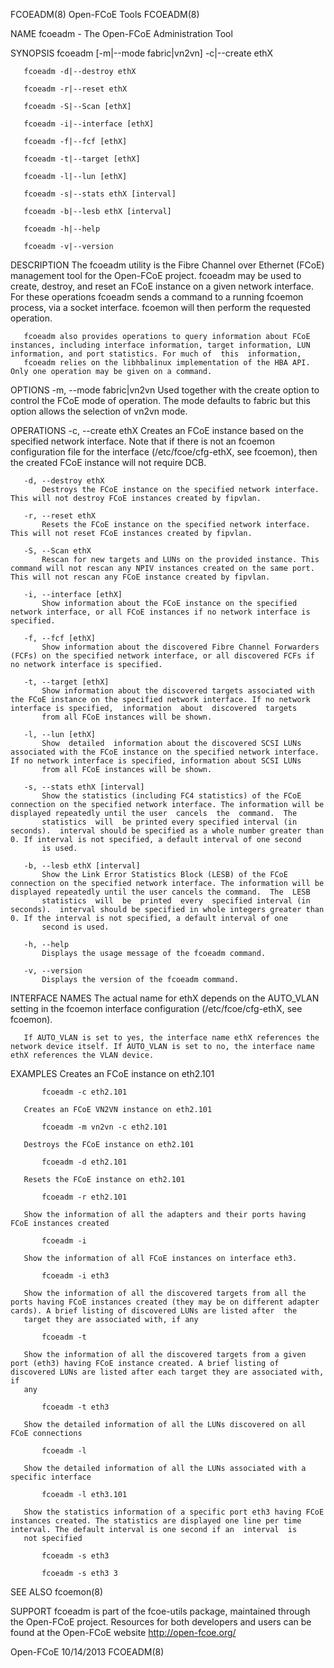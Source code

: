 FCOEADM(8)                                                                                     Open-FCoE Tools                                                                                     FCOEADM(8)



NAME
       fcoeadm - The Open-FCoE Administration Tool

SYNOPSIS
       fcoeadm [-m|--mode fabric|vn2vn] -c|--create ethX

       fcoeadm -d|--destroy ethX

       fcoeadm -r|--reset ethX

       fcoeadm -S|--Scan [ethX]

       fcoeadm -i|--interface [ethX]

       fcoeadm -f|--fcf [ethX]

       fcoeadm -t|--target [ethX]

       fcoeadm -l|--lun [ethX]

       fcoeadm -s|--stats ethX [interval]

       fcoeadm -b|--lesb ethX [interval]

       fcoeadm -h|--help

       fcoeadm -v|--version

DESCRIPTION
       The  fcoeadm  utility  is  the  Fibre  Channel  over  Ethernet (FCoE) management tool for the Open-FCoE project. fcoeadm may be used to create, destroy, and reset an FCoE instance on a given network
       interface. For these operations fcoeadm sends a command to a running fcoemon process, via a socket interface. fcoemon will then perform the requested operation.

       fcoeadm also provides operations to query information about FCoE instances, including interface information, target information, LUN information, and port statistics. For much of  this  information,
       fcoeadm relies on the libhbalinux implementation of the HBA API. Only one operation may be given on a command.

OPTIONS
       -m, --mode fabric|vn2vn
           Used together with the create option to control the FCoE mode of operation. The mode defaults to fabric but this option allows the selection of vn2vn mode.

OPERATIONS
       -c, --create ethX
           Creates  an  FCoE instance based on the specified network interface. Note that if there is not an fcoemon configuration file for the interface (/etc/fcoe/cfg-ethX, see fcoemon), then the created
           FCoE instance will not require DCB.

       -d, --destroy ethX
           Destroys the FCoE instance on the specified network interface. This will not destroy FCoE instances created by fipvlan.

       -r, --reset ethX
           Resets the FCoE instance on the specified network interface. This will not reset FCoE instances created by fipvlan.

       -S, --Scan ethX
           Rescan for new targets and LUNs on the provided instance. This command will not rescan any NPIV instances created on the same port. This will not rescan any FCoE instance created by fipvlan.

       -i, --interface [ethX]
           Show information about the FCoE instance on the specified network interface, or all FCoE instances if no network interface is specified.

       -f, --fcf [ethX]
           Show information about the discovered Fibre Channel Forwarders (FCFs) on the specified network interface, or all discovered FCFs if no network interface is specified.

       -t, --target [ethX]
           Show information about the discovered targets associated with the FCoE instance on the specified network interface. If no network interface is specified,  information  about  discovered  targets
           from all FCoE instances will be shown.

       -l, --lun [ethX]
           Show  detailed  information about the discovered SCSI LUNs associated with the FCoE instance on the specified network interface. If no network interface is specified, information about SCSI LUNs
           from all FCoE instances will be shown.

       -s, --stats ethX [interval]
           Show the statistics (including FC4 statistics) of the FCoE connection on the specified network interface. The information will be displayed repeatedly until the user  cancels  the  command.  The
           statistics  will  be printed every specified interval (in seconds).  interval should be specified as a whole number greater than 0. If interval is not specified, a default interval of one second
           is used.

       -b, --lesb ethX [interval]
           Show the Link Error Statistics Block (LESB) of the FCoE connection on the specified network interface. The information will be displayed repeatedly until the user cancels the command.  The  LESB
           statistics  will  be  printed  every  specified interval (in seconds).  interval should be specified in whole integers greater than 0. If the interval is not specified, a default interval of one
           second is used.

       -h, --help
           Displays the usage message of the fcoeadm command.

       -v, --version
           Displays the version of the fcoeadm command.

INTERFACE NAMES
       The actual name for ethX depends on the AUTO_VLAN setting in the fcoemon interface configuration (/etc/fcoe/cfg-ethX, see fcoemon).

       If AUTO_VLAN is set to yes, the interface name ethX references the network device itself. If AUTO_VLAN is set to no, the interface name ethX references the VLAN device.

EXAMPLES
       Creates an FCoE instance on eth2.101

           fcoeadm -c eth2.101

       Creates an FCoE VN2VN instance on eth2.101

           fcoeadm -m vn2vn -c eth2.101

       Destroys the FCoE instance on eth2.101

           fcoeadm -d eth2.101

       Resets the FCoE instance on eth2.101

           fcoeadm -r eth2.101

       Show the information of all the adapters and their ports having FCoE instances created

           fcoeadm -i

       Show the information of all FCoE instances on interface eth3.

           fcoeadm -i eth3

       Show the information of all the discovered targets from all the ports having FCoE instances created (they may be on different adapter cards). A brief listing of discovered LUNs are listed after  the
       target they are associated with, if any

           fcoeadm -t

       Show the information of all the discovered targets from a given port (eth3) having FCoE instance created. A brief listing of discovered LUNs are listed after each target they are associated with, if
       any

           fcoeadm -t eth3

       Show the detailed information of all the LUNs discovered on all FCoE connections

           fcoeadm -l

       Show the detailed information of all the LUNs associated with a specific interface

           fcoeadm -l eth3.101

       Show the statistics information of a specific port eth3 having FCoE instances created. The statistics are displayed one line per time interval. The default interval is one second if an  interval  is
       not specified

           fcoeadm -s eth3

           fcoeadm -s eth3 3

SEE ALSO
       fcoemon(8)

SUPPORT
       fcoeadm is part of the fcoe-utils package, maintained through the Open-FCoE project. Resources for both developers and users can be found at the Open-FCoE website http://open-fcoe.org/



Open-FCoE                                                                                         10/14/2013                                                                                       FCOEADM(8)
